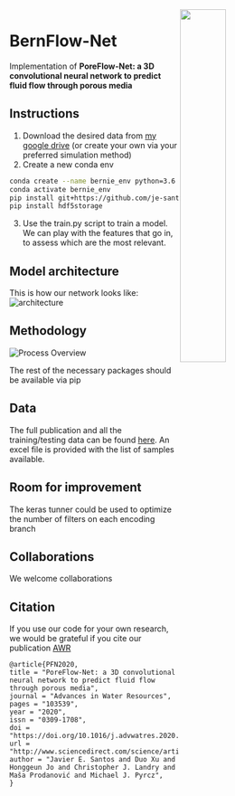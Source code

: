 <img align="right" width="40%" height="40%" src="https://github.com/je-santos/PoreFlow-Net/blob/master/ilustrations/flow.PNG"/>

# BernFlow-Net
Implementation of
**PoreFlow-Net: a 3D convolutional neural network to predict fluid flow through porous media**
## Instructions
1. Download the desired data from [my google drive](https://drive.google.com/drive/folders/1iQzeNL1BSOeh5repwVlkM0y4sZyeh6Kd?usp=sharing) (or create your own via your preferred simulation method)
2. Create a new conda env
```bash
conda create --name bernie_env python=3.6 keras-gpu matplotlib spyder
conda activate bernie_env
pip install git+https://github.com/je-santos/livelossplot
pip install hdf5storage
```

3. Use the train.py script to train a model. We can play with the features that go in, to assess which are the most relevant.

## Model architecture
This is how our network looks like:
![architecture](https://github.com/je-santos/PoreFlow-Net/blob/master/ilustrations/net.JPG)
## Methodology
![Process Overview](https://github.com/je-santos/PoreFlow-Net/blob/master/ilustrations/workflow.PNG)


The rest of the necessary packages should be available via pip

## Data
The full publication and all the training/testing data can be found [here](https://drive.google.com/drive/folders/1iQzeNL1BSOeh5repwVlkM0y4sZyeh6Kd?usp=sharing). An excel file is provided with the list of samples available.  


## Room for improvement
The keras tunner could be used to optimize the number of filters on each encoding branch

## Collaborations
We welcome collaborations


## Citation
If you use our code for your own research, we would be grateful if you cite our publication
[AWR](https://www.sciencedirect.com/science/article/pii/S0309170819311145)
```
@article{PFN2020,
title = "PoreFlow-Net: a 3D convolutional neural network to predict fluid flow through porous media",
journal = "Advances in Water Resources",
pages = "103539",
year = "2020",
issn = "0309-1708",
doi = "https://doi.org/10.1016/j.advwatres.2020.103539",
url = "http://www.sciencedirect.com/science/article/pii/S0309170819311145",
author = "Javier E. Santos and Duo Xu and Honggeun Jo and Christopher J. Landry and Maša Prodanović and Michael J. Pyrcz",
}
```
